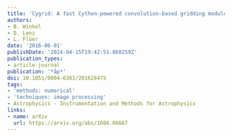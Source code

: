 ```yaml
---
title: 'Cygrid: A fast Cython-powered convolution-based gridding module for Python'
authors:
- B. Winkel
- D. Lenz
- L. Flöer
date: '2016-06-01'
publishDate: '2024-04-15T19:42:51.860259Z'
publication_types:
- article-journal
publication: '*åp*'
doi: 10.1051/0004-6361/201628475
tags:
- 'methods: numerical'
- 'techniques: image processing'
- Astrophysics - Instrumentation and Methods for Astrophysics
links:
- name: arXiv
  url: https://arxiv.org/abs/1604.06667
---
```

